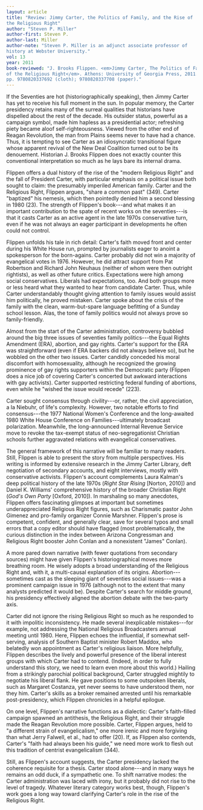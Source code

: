 ```yaml
---
layout: article
title: "Review: Jimmy Carter, the Politics of Family, and the Rise of
the Religious Right"
author: "Steven P. Miller"
author-first: Steven P.
author-last: Miller
author-note: "Steven P. Miller is an adjunct associate professor of
history at Webster University."
vol: 13
year: 2011
book-reviewed: "J. Brooks Flippen. <em>Jimmy Carter, The Politics of Family, and the Rise
of the Religious Right</em>. Athens: University of Georgia Press, 2011. 450
pp. 9780820337692 (cloth); 9780820337708 (paper)."
---
```


If the Seventies are hot (historiographically speaking), then Jimmy
Carter has yet to receive his full moment in the sun. In popular memory,
the Carter presidency retains many of the surreal qualities that
historians have dispelled about the rest of the decade. His outsider
status, powerful as a campaign symbol, made him hapless as a
presidential actor; refreshing piety became aloof self-righteousness.
Viewed from the other end of Reagan Revolution, the man from Plains
seems never to have had a chance. Thus, it is tempting to see Carter as
an idiosyncratic transitional figure whose apparent revival of the New
Deal Coalition turned out to be its denouement. Historian J. Brooks
Flippen does not exactly counter this conventional interpretation so
much as he lays bare its internal drama.

Flippen offers a dual history of the rise of the "modern Religious
Right" and the fall of President Carter, with particular emphasis on a
political issue both sought to claim: the presumably imperiled American
family. Carter and the Religious Right, Flippen argues, "share a common
past" (349). Carter "baptized" his nemesis, which then pointedly denied
him a second blessing in 1980 (23). The strength of Flippen's book---and
what makes it an important contribution to the spate of recent works on
the seventies---is that it casts Carter as an active agent in the late
1970s conservative turn, even if he was not always an eager participant
in developments he often could not control.

Flippen unfolds his tale in rich detail: Carter's faith moved front and
center during his White House run, prompted by journalists eager to
anoint a spokesperson for the born-agains. Carter probably did not win a
majority of evangelical votes in 1976. However, he did attract support
from Pat Robertson and Richard John Neuhaus (neither of whom were then
outright rightists), as well as other future critics. Expectations were
high among social conservatives. Liberals had expectations, too. And
both groups more or less heard what they wanted to hear from candidate
Carter. Thus, while Carter understandably thought giving attention to
family issues would assist him politically, he proved mistaken. Carter
spoke about the crisis of the family with the clean, warm-but-spare
language befitting of a Sunday school lesson. Alas, the tone of family
politics would not always prove so family-friendly.

Almost from the start of the Carter administration, controversy bubbled
around the big three issues of seventies family politics---the Equal
Rights Amendment (ERA), abortion, and gay rights. Carter's support for
the ERA was straightforward (even if ERA backers did not always believe
so), but he wobbled on the other two issues. Carter candidly conceded
his moral discomfort with homosexuality, although he recognized the
growing prominence of gay rights supporters within the Democratic party
(Flippen does a nice job of covering Carter's concerted but awkward
interactions with gay activists). Carter supported restricting federal
funding of abortions, even while he "wished the issue would recede"
(223).

Carter sought consensus through civility---or, rather, the civil
appreciation, a la Niebuhr, of life's complexity. However, two notable
efforts to find consensus---the 1977 National Women's Conference and the
long-awaited 1980 White House Conference on Families---ultimately
broadcast polarization. Meanwhile, the long-announced Internal Revenue
Service move to revoke the tax-exempt status of neo-segregationist
Christian schools further aggravated relations with evangelical
conservatives.

The general framework of this narrative will be familiar to many
readers. Still, Flippen is able to present the story from multiple
perspectives. His writing is informed by extensive research in the Jimmy
Carter Library, deft negotiation of secondary accounts, and eight
interviews, mostly with conservative activists. Flippen's account
complements Laura Kalman's deep political history of the late 1970s
(*Right Star Rising* \[Norton, 2010\]) and Daniel K. Williams'
comprehensive history of the broader Christian Right (*God's Own Party*
\[Oxford, 2010\]). In marshaling so many anecdotes, Flippen offers
fascinating glimpses at important but sometimes underappreciated
Religious Right figures, such as Charismatic pastor John Gimenez and
pro-family organizer Connie Marshner. Flippen's prose is competent,
confident, and generally clear, save for several typos and small errors
that a copy editor should have flagged (most problematically, the
curious distinction in the index between Arizona Congressman and
Religious Right booster John Conlan and a nonexistent "James" Conlan).

A more pared down narrative (with fewer quotations from secondary
sources) might have given Flippen's historiographical moves more
breathing room. He wisely adopts a broad understanding of the Religious
Right and, with it, a multi-causal explanation of its origins.
Abortion---sometimes cast as the sleeping giant of seventies social
issues---was a prominent campaign issue in 1976 (although not to the
extent that many analysts predicted it would be). Despite Carter's
search for middle ground, his presidency effectively aligned the
abortion debate with the two-party axis.

Carter did not ignore the rising Religious Right so much as he responded
to it with impolitic inconsistency. He made several inexplicable
mistakes---for example, not addressing the National Religious
Broadcasters annual meeting until 1980. Here, Flippen echoes the
influential, if somewhat self-serving, analysis of Southern Baptist
minister Robert Maddox, who belatedly won appointment as Carter's
religious liaison. More helpfully, Flippen describes the lively and
powerful presence of the liberal interest groups with which Carter had
to contend. (Indeed, in order to fully understand this story, we need to
learn even more about this world.) Hailing from a strikingly parochial
political background, Carter struggled mightily to negotiate his liberal
flank. He gave positions to some outspoken liberals, such as Margaret
Costanza, yet never seems to have understood them, nor they him.
Carter's skills as a broker remained arrested until his remarkable
post-presidency, which Flippen chronicles in a helpful epilogue.

On one level, Flippen's narrative functions as a dialectic: Carter's
faith-filled campaign spawned an antithesis, the Religious Right, and
their struggle made the Reagan Revolution more possible. Carter, Flippen
argues, held to "a different strain of evangelicalism," one more irenic
and more forgiving than what Jerry Falwell, et al., had to offer (20).
If, as Flippen also contends, Carter's "faith had always been his
guide," we need more work to flesh out this tradition of centrist
evangelicalism (344).

Still, as Flippen's account suggests, the Carter presidency lacked the
coherence requisite for a thesis. Carter stood alone---and in many ways
he remains an odd duck, if a sympathetic one. To shift narrative modes:
the Carter administration was laced with irony, but it probably did not
rise to the level of tragedy. Whatever literary category works best,
though, Flippen's work goes a long way toward clarifying Carter's role
in the rise of the Religious Right.
